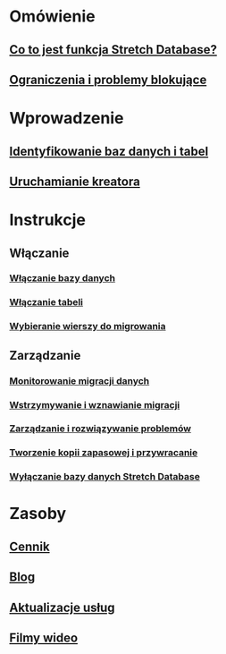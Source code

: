 # Omówienie
## [Co to jest funkcja Stretch Database?](sql-server-stretch-database-overview.md)
## [Ograniczenia i problemy blokujące](sql-server-stretch-database-limitations.md)

# Wprowadzenie
## [Identyfikowanie baz danych i tabel](sql-server-stretch-database-identify-databases.md)
## [Uruchamianie kreatora](sql-server-stretch-database-wizard.md)

# Instrukcje
## Włączanie
### [Włączanie bazy danych](sql-server-stretch-database-enable-database.md)
### [Włączanie tabeli](sql-server-stretch-database-enable-table.md)
### [Wybieranie wierszy do migrowania](sql-server-stretch-database-predicate-function.md)
## Zarządzanie
### [Monitorowanie migracji danych](sql-server-stretch-database-monitor.md)
### [Wstrzymywanie i wznawianie migracji](sql-server-stretch-database-pause.md)
### [Zarządzanie i rozwiązywanie problemów](sql-server-stretch-database-manage.md)
### [Tworzenie kopii zapasowej i przywracanie](sql-server-stretch-database-backup.md)
### [Wyłączanie bazy danych Stretch Database](sql-server-stretch-database-disable.md)

# Zasoby
## [Cennik](https://azure.microsoft.com/pricing/details/sql-server-stretch-database/)
## [Blog](https://blogs.technet.microsoft.com/dataplatforminsider/tag/stretch-database/)
## [Aktualizacje usług](https://azure.microsoft.com/updates/?product=sql-server-stretch-database)
## [Filmy wideo](https://azure.microsoft.com/documentation/videos/index/?services=sql-server-stretch-database)


<!--HONumber=Nov16_HO4-->


